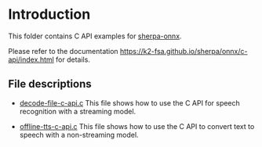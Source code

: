 # Introduction

This folder contains C API examples for [sherpa-onnx][sherpa-onnx].

Please refer to the documentation
https://k2-fsa.github.io/sherpa/onnx/c-api/index.html
for details.


## File descriptions

- [decode-file-c-api.c](./decode-file-c-api.c) This file shows how to use the C API
  for speech recognition with a streaming model.

- [offline-tts-c-api.c](./offline-tts-c-api.c) This file shows how to use the C API
  to convert text to speech with a non-streaming model.

[sherpa-onnx]: https://github.com/k2-fsa/sherpa-onnx
